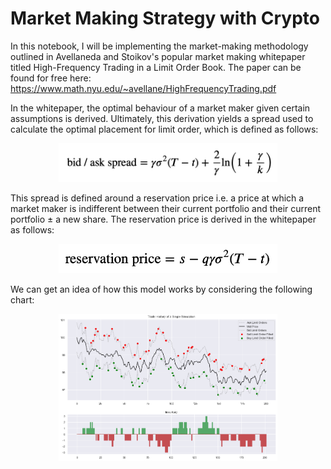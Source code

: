 # Market Making Strategy with Crypto

In this notebook, I will be implementing the market-making methodology outlined in Avellaneda and Stoikov's popular market making whitepaper titled High-Frequency Trading in a Limit Order Book. The paper can be found for free here: https://www.math.nyu.edu/~avellane/HighFrequencyTrading.pdf

In the whitepaper, the optimal behaviour of a market maker given certain assumptions is derived. Ultimately, this derivation yields a spread used to calculate the optimal placement for limit order, which is defined as follows:

<p align="center">
  <img src="./img/spread.png" width="350" title="hover text">
</p>

This spread is defined around a reservation price i.e. a price at which a market maker is indifferent between their current portfolio and their current portfolio $\pm$ a new share. The reservation price is derived in the whitepaper as follows:

<p align="center">
  <img src="./img/r_price.png" width="350" title="hover text">
</p>

We can get an idea of how this model works by considering the following chart:

<p align="center">
  <img src="./img/sim.png" width="350" title="hover text">
</p>
